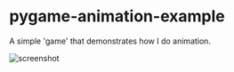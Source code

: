 pygame-animation-example
========================

A simple 'game' that demonstrates how I do animation.

![screenshot](https://raw.github/justinmeister/pygame-animation-example/master/screenshot/png)

